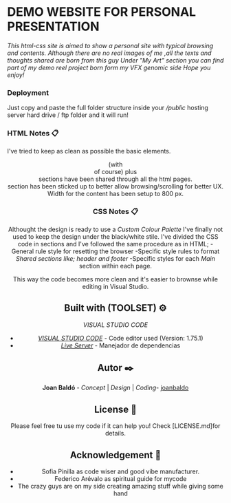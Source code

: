 # DEMO WEBSITE FOR PERSONAL PRESENTATION

*This html-css site is aimed to show a personal site with typical browsing and contents.*
*Although there are no real images of me ,all the texts and thoughts shared are born from this guy*
*Under "My Art" section you can find part of my demo reel project born form my VFX genomic side*
*Hope you enjoy!*

### Deployment

Just copy and paste the full folder structure inside your */public* hosting server hard drive / ftp folder and it will run!

### HTML Notes 📋

I've tried to keep as clean as possible the basic elements.
<Header> (with <Nav> of course) plus <footer> sections have been shared through all the html pages.
<Header> section has been sticked up to better allow browsing/scrolling for better UX.
Width for the content <screen-size> has been setup to 800 px.


### CSS Notes 📋

Althought the design is ready to use a *Custom Colour Palette* I've finally not used to keep the design under the black/white stile.
I've divided the CSS code in sections and I've followed the same procedure as in HTML;
-General rule style for resetting the browser
-Specific style rules to format *Shared sections like; header and footer*
-Specific styles for each *Main* section within each page.

This way the code becomes more clean and it's easier to brownse while editing in Visual Studio.


## Built with (TOOLSET) ⚙️

*VISUAL STUDIO CODE*

* [*VISUAL STUDIO CODE*](https://code.visualstudio.com/) - Code editor used (Version: 1.75.1)
* [*Live Server*](https://marketplace.visualstudio.com/items?itemName=ritwickdey.LiveServer) - Manejador de dependencias


## Autor ✒️

**Joan Baldó** - *Concept* | *Design* | *Coding*- [joanbaldo](https://github.com/joanbaldo)

## License 📄

Please feel free tu use my code if it can help you! 
Check [LICENSE.md]for details.

## Acknowledgement 🎁

* Sofia Pinilla as code wiser and good vibe manufacturer.
* Federico Arévalo as spiritual guide for mycode
* The crazy guys are on my side creating amazing stuff while giving some hand
